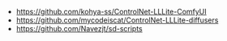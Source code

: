 - https://github.com/kohya-ss/ControlNet-LLLite-ComfyUI
- https://github.com/mycodeiscat/ControlNet-LLLite-diffusers
- https://github.com/Navezjt/sd-scripts
